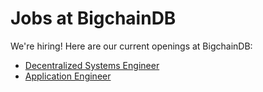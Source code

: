 # Jobs at BigchainDB

We're hiring! Here are our current openings at BigchainDB:

- [Decentralized Systems Engineer](engjob.md)
- [Application Engineer](aejob.md)
